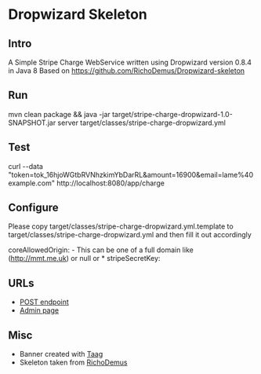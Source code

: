 Dropwizard Skeleton
================

Intro
-------
A Simple Stripe Charge WebService written using Dropwizard version 0.8.4 in Java 8
Based on https://github.com/RichoDemus/Dropwizard-skeleton

Run
-----
mvn clean package && java -jar target/stripe-charge-dropwizard-1.0-SNAPSHOT.jar server target/classes/stripe-charge-dropwizard.yml 

Test
----
curl --data "token=tok_16hjoWGtbRVNhzkimYbDarRL&amount=16900&email=lame%40example.com"  http://localhost:8080/app/charge

Configure 
----------
Please copy target/classes/stripe-charge-dropwizard.yml.template to target/classes/stripe-charge-dropwizard.yml 
and then fill it out accordingly

coreAllowedOrigin: <CORS ALLOWED ORIGIN> - This can be one of a full domain like (http://mmt.me.uk) or null or *
stripeSecretKey: <YOUR STRIPE API SECRET>


URLs
----
* [POST endpoint](http://localhost:8080/app/charge)  
* [Admin page](http://localhost:8080/admin)

Misc
----
* Banner created with [Taag](http://patorjk.com/software/taag)
* Skeleton taken from [RichoDemus](https://github.com/RichoDemus/Dropwizard-skeleton)
